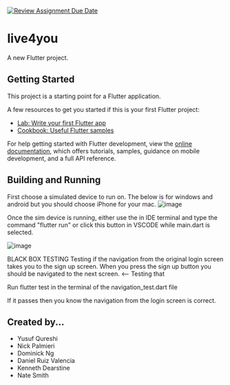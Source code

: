 [![Review Assignment Due Date](https://classroom.github.com/assets/deadline-readme-button-24ddc0f5d75046c5622901739e7c5dd533143b0c8e959d652212380cedb1ea36.svg)](https://classroom.github.com/a/LvSokF5s)
# live4you

A new Flutter project.

## Getting Started

This project is a starting point for a Flutter application.

A few resources to get you started if this is your first Flutter project:

- [Lab: Write your first Flutter app](https://docs.flutter.dev/get-started/codelab)
- [Cookbook: Useful Flutter samples](https://docs.flutter.dev/cookbook)

For help getting started with Flutter development, view the
[online documentation](https://docs.flutter.dev/), which offers tutorials,
samples, guidance on mobile development, and a full API reference.

## Building and Running

First choose a simulated device to run on. The below is for windows and android but you should choose iPhone for your mac.
![image](https://github.com/UNCW-CSC-450/csc450-fa23-project-team-4/assets/96816207/d8de44d1-69c6-4c68-90f5-f4ec9f44f0a2)

Once the sim device is running, either use the in IDE terminal and type the command "flutter run" or click this button in VSCODE while main.dart is selected.

![image](https://github.com/UNCW-CSC-450/csc450-fa23-project-team-4/assets/96816207/6fc8a2d3-12bb-4410-9574-0b1a71c9d5c2)


BLACK BOX TESTING
Testing if the navigation from the original login screen takes you to the sign up screen. When you press the sign up button you should be navigated to the next screen. <-- Testing that

Run flutter test in the terminal of the navigation_test.dart file

If it passes then you know the navigation from the login screen is correct. 

## Created by...
* Yusuf Qureshi
* Nick Palmieri
* Dominick Ng
* Daniel Ruiz Valencia 
* Kenneth Dearstine
* Nate Smith
